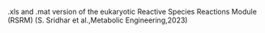 .xls and .mat version of the eukaryotic Reactive Species Reactions Module (RSRM) (S. Sridhar et al.,Metabolic Engineering,2023)
